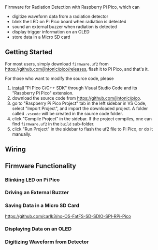 Firmware for Radiation Detection with Raspberry Pi Pico, which can

* digitize waveform data from a radiation detector
* blink the LED on Pi Pico board when radiation is detected
* sound an external buzzer when radiation is detected
* display trigger information on an OLED
* store data in a Micro SD card

## Getting Started
For most users, simply download `firmware.uf2` from <https://github.com/jintonic/pico/releases>, flash it to Pi Pico, and that's it.

For those who want to modify the source code, please

1. [install] "Pi Pico C/C++ SDK" through Visual Studio Code and its "Raspberry Pi Pico" extension.
2. download the source code from <https://github.com/jintonic/pico>.
3. go to "Raspberry Pi Pico Project" tab in the left sidebar in VS Code, select "Import Project", and import the downloaded project. A folder called `.vscode` will be created in the source code folder.
4. click "Compile Project" in the sidebar. If the project compiles, one can find `firmware.uf2` in the `build` sub-folder.
5. click "Run Project" in the sidebar to flash the uf2 file to Pi Pico, or do it manually.

[install]: https://datasheets.raspberrypi.com/pico/getting-started-with-pico.pdf

## Wiring

## Firmware Functionality

### Blinking LED on Pi Pico

### Driving an External Buzzer

### Saving Data in a Micro SD Card

<https://github.com/carlk3/no-OS-FatFS-SD-SDIO-SPI-RPi-Pico>

### Displaying Data on an OLED

### Digitizing Waveform from Detector
